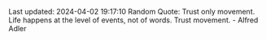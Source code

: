 Last updated: 2024-04-02 19:17:10
Random Quote: Trust only movement. Life happens at the level of events, not of words. Trust movement. - Alfred Adler